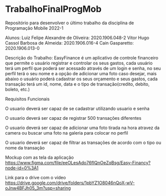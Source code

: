 # TrabalhoFinalProgMob
Repositório para desenvolver o último trabalho da disciplina de Programação Mobile 2022-1

Alunos:
Luiz Felipe Alexandre de Oliveira: 2020.1906.048-2
Vitor Hugo Cassol Barbosa de Almeida: 2020.1906.016-4
Cain Gasparetto: 2020.1906.013-0

Descrição do Trabalho:
EasyFinance é um aplicativo de controle financeiro que permite o usuário registrar e controlar os seus gastos, cada usuário terá um perfil que poderá ser acessado através de um login e senha, no seu perfil terá o seu nome e a opção de adicionar uma foto caso desejar, mais abaixo o usuário poderá cadastrar os seus orçamento e  seus gastos, cada transação terá um id, nome, data e o tipo de transação(credito, debito, boleto, etc.)

Requisitos Funcionais

O usuario deverá ser capaz de se cadastrar utilizando usuario e senha

O usuario deverá ser capaz de registrar 500 transações diferentes

O usuario deverá ser capaz de adicionar uma foto tirada na hora atravez da camera ou buscar uma foto na galeria para colocar no perfil

O usuario deverá ser capaz de filtrar as transações de acordo com o tipo ou nome da transação

Mockup com as tela da aplicação
https://www.figma.com/file/eeOLesAdo76fIQnOeZqBsg/Easy-Financy?node-id=0%3A1

Link para o drive com o vídeo
https://drive.google.com/drive/folders/1pbYZ1O8046nQoX-wV-oJnw4BFJh05_3m?usp=sharing
